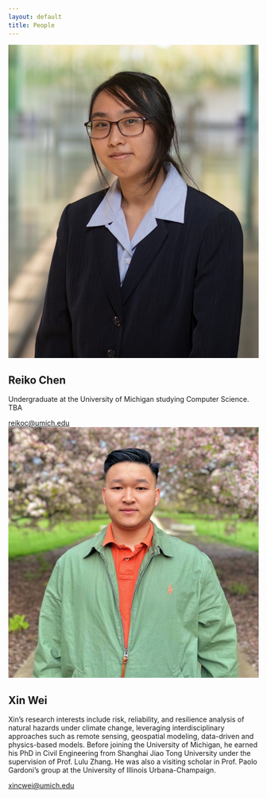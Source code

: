 ```yaml
---
layout: default
title: People
---
```

<link href="https://cdnjs.cloudflare.com/ajax/libs/font-awesome/5.15.4/css/all.min.css" rel="stylesheet">

<div class="staff-page">
    <div class="staff-member">
        <div class="staff-content">
            <img src="img/Reiko Chen-2.jpg" alt="Reiko Chen">
            <div class="staff-description">
                <h2>Reiko Chen</h2>
                <p>Undergraduate at the University of Michigan studying Computer Science. TBA</p>
                <a href="mailto:reikoc@umich.edu" class="email-button">
                    <i class="fa fa-envelope"></i> reikoc@umich.edu
                </a>
            </div>
        </div>
    </div>
    <div class="staff-member">
        <div class="staff-content">
            <img src="img/Wei-X-headshot-768x768.jpg" alt="Xin Wei">
            <div class="staff-description">
                <h2>Xin Wei</h2>
                <p>Xin’s research interests include risk, reliability, and resilience analysis of natural hazards under climate change, leveraging interdisciplinary approaches such as remote sensing, geospatial modeling, data-driven and physics-based models. Before joining the University of Michigan, he earned his PhD in Civil Engineering from Shanghai Jiao Tong University under the supervision of Prof. Lulu Zhang. He was also a visiting scholar in Prof. Paolo Gardoni’s group at the University of Illinois Urbana-Champaign.</p>
                <a href="mailto:xincwei@umich.edu" class="email-button">
                    <i class="fa fa-envelope"></i> xincwei@umich.edu
                </a>
            </div>
        </div>
    </div>
    <!-- Add more staff-member sections as needed -->
</div>
